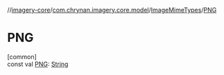 //[imagery-core](../../../index.md)/[com.chrynan.imagery.core.model](../index.md)/[ImageMimeTypes](index.md)/[PNG](-p-n-g.md)

# PNG

[common]\
const val [PNG](-p-n-g.md): [String](https://kotlinlang.org/api/latest/jvm/stdlib/kotlin/-string/index.html)
